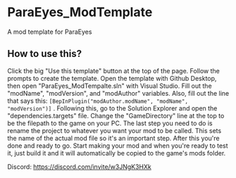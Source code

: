 # ParaEyes_ModTemplate
A mod template for ParaEyes

## How to use this?
Click the big "Use this template" button at the top of the page. Follow the prompts to create the template. Open the template with Github Desktop, then open "ParaEyes_ModTempalte.sln" with Visual Studio. Fill out the "modName", "modVersion", and "modAuthor" variables. Also, fill out the line that says this: ```[BepInPlugin("modAuthor.modName", "modName", "modVersion")]``` . Following this, go to the Solution Explorer and open the "dependencies.targets" file. Change the "GameDirectory" line at the top to be the filepath to the game on your PC. The last step you need to do is rename the project to whatever you want your mod to be called. This sets the name of the actual mod file so it's an important step. After this you're done and ready to go. Start making your mod and when you're ready to test it, just build it and it will automatically be copied to the game's mods folder.

Discord: 
https://discord.com/invite/w3JNgK3HXk
